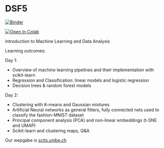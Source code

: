 # DSF5
[![Binder](https://mybinder.org/badge_logo.svg)](https://mybinder.org/v2/gh/neworldemancer/DSF5/master)

[![Open In Colab](https://colab.research.google.com/assets/colab-badge.svg)](https://colab.research.google.com/github/neworldemancer/DSF5)


Introduction to Machine Learning and Data Analysis

Learning outcomes:

Day 1:
* Overview of machine learning pipelines and their implementation with scikit-learn
* Regression and Classification: linear models and logistic regression
* Decision trees & random forest models

Day 2:
* Clustering with K-means and Gaussian mixtures
* Artificial Neural networks as general fitters, fully connected nets used to classify the fashion-MNIST dataset
* Principal component analysis (PCA) and non-linear embeddings (t-SNE and UMAP)
* Scikit-learn and clustering maps, Q&A

Our wepgabe is [scits.unibe.ch](http://scits.unibe.ch)
